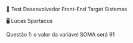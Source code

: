 :test_tube: Test Desenvolvedor Front-End Target Sistemas

:desktop_computer: Lucas Spartacus

Questão 1: o valor da variável SOMA será 91




